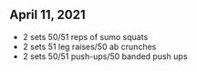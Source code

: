 ## April 11, 2021
- 2 sets 50/51 reps of sumo squats
- 2 sets 51 leg raises/50 ab crunches
- 2 sets 50/51 push-ups/50 banded push ups
